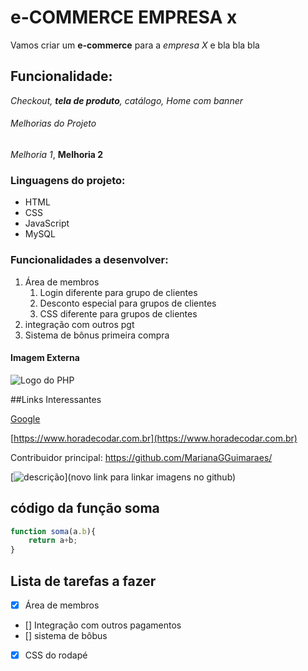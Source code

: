 # e-COMMERCE EMPRESA x

Vamos criar um **e-commerce** para a *empresa X* e bla bla bla

## Funcionalidade:

_Checkout, **tela de produto**, catálogo, Home com banner_

###### Melhorias do Projeto

_Melhoria 1_, __Melhoria 2__

### Linguagens do projeto:

* HTML
* CSS
* JavaScript
* MySQL

### Funcionalidades a desenvolver:

1. Área de membros
    1. Login diferente para grupo de clientes
    2. Desconto especial para grupos de clientes
    3. CSS  diferente para grupos de clientes
2. integração com outros pgt
3. Sistema de bônus primeira compra


#### Imagem Externa

![Logo do PHP](https://upload.wikimedia.org/wikipedia/commons/2/27/PHP-logo.svg)

##Links Interessantes

[Google](https://www.google.com)

[https://www.horadecodar.com.br](https://www.horadecodar.com.br)

Contribuidor principal: https://github.com/MarianaGGuimaraes/

[![descrição](link)](novo link para linkar imagens no github)

## código da função soma

``` Javascript
function soma(a.b){
    return a+b;
}
```
## Lista de tarefas a fazer

- [x] Área de membros
- [] Integração com outros pagamentos
- [] sistema de bôbus
- [x] CSS do rodapé